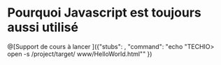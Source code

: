 # Pourquoi Javascript est toujours aussi utilisé

@[Support de cours à lancer ]({"stubs": , "command": "echo \"TECHIO> open -s /project/target/ www/HelloWorld.html\"" })


